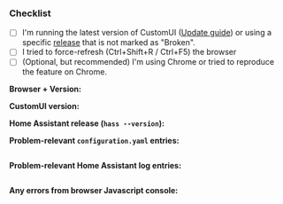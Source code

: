 ### Checklist
- [ ] I'm running the latest version of CustomUI ([Update guide](https://github.com/andrey-git/home-assistant-custom-ui/blob/master/docs/installing.md#updating)) or using a specific [release](https://github.com/andrey-git/home-assistant-custom-ui/releases) that is not marked as "Broken".
- [ ] I tried to force-refresh (Ctrl+Shift+R / Ctrl+F5) the browser
- [ ] (Optional, but recommended) I'm using Chrome or tried to reproduce the feature on Chrome.

**Browser + Version:** <!-- i.e. Chrome 60 -->

<!-- To check either:
 * Go to /dev-info panel. The CustomUI version will be under Home Assistant version
 * Open browser dev console (see below). CustomUI version should be printed there.
-->
**CustomUI version:** <!-- i.e. 20170201 -->

**Home Assistant release (`hass --version`):** <!-- i.e. 0.48.5 -->

**Problem-relevant `configuration.yaml` entries:**
```yaml

```

**Problem-relevant Home Assistant log entries:**
```

```

<!-- Ctrl+Shift+J on Chrome / Firefox -->
<!-- If there are any errors here, please try to use the Debug version of CustomUI:
  * If using customizer custom_component, use it load hosted debug version:
    customizer:
      custom_ui: local
  * If loading manually, replace URL with the following:
    frontend:
      extra_html_url:
        - https://raw.githubusercontent.com/andrey-git/home-assistant-custom-ui/master/state-card-custom-ui-dbg.html
  -->
**Any errors from browser Javascript console:**
```

```
